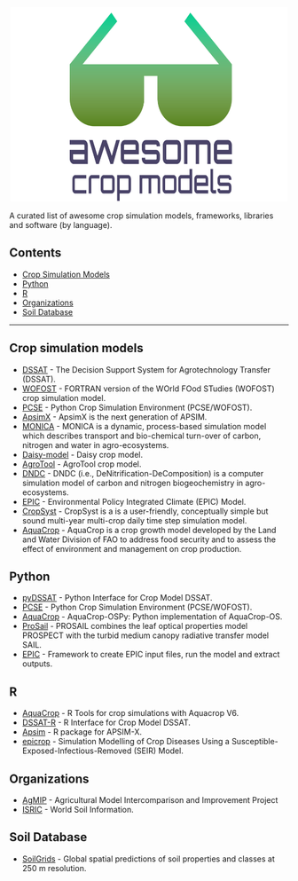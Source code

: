 <div align="center">
	<img width="500" height="350" src="media/logo_awesome.svg" alt="Awesome">
	<br>
</div>


A curated list of awesome crop simulation models, frameworks, libraries and software (by language).


## Contents


- [Crop Simulation Models](#crop-simulation-models)
- [Python](#python)
- [R](#R)
- [Organizations](#organizations)
- [Soil Database](#soil-database)
________

## Crop simulation models

- [DSSAT](https://github.com/DSSAT/dssat-csm-os) - The Decision Support System for Agrotechnology Transfer (DSSAT).
- [WOFOST](https://github.com/ajwdewit/WOFOST) - FORTRAN version of the WOrld FOod STudies (WOFOST) crop simulation model. 
- [PCSE](https://github.com/ajwdewit/pcse) - Python Crop Simulation Environment (PCSE/WOFOST).
- [ApsimX](https://github.com/APSIMInitiative/ApsimX#readme) - ApsimX is the next generation of APSIM.
- [MONICA](https://github.com/zalf-rpm/monica#readme) - MONICA is a dynamic, process-based simulation model which describes transport and bio-chemical turn-over of carbon, nitrogen and water in agro-ecosystems.
- [Daisy-model](https://github.com/perabrahamsen/daisy-model) - Daisy crop model.
- [AgroTool](https://github.com/DanilaEremenko/Agrotool) - AgroTool crop model.
- [DNDC](https://www.dndc.sr.unh.edu/) - DNDC (i.e., DeNitrification-DeComposition) is a computer simulation model of carbon and nitrogen biogeochemistry in agro-ecosystems. 
- [EPIC](https://epicapex.tamu.edu/epic/) - Environmental Policy Integrated Climate (EPIC) Model.
- [CropSyst](http://modeling.bsyse.wsu.edu/CS_Suite/index.html) - CropSyst is a is a user-friendly, conceptually simple but sound multi-year multi-crop daily time step simulation model. 
- [AquaCrop](http://www.fao.org/aquacrop/overview/whatisaquacrop/en/) - AquaCrop is a crop growth model developed by the Land and Water Division of FAO to address food security and to assess the effect of environment and management on crop production. 

## Python
  - [pyDSSAT](https://github.com/XiaogangHe/pyDSSAT) - Python Interface for Crop Model DSSAT.
  - [PCSE](https://github.com/ajwdewit/pcse) - Python Crop Simulation Environment (PCSE/WOFOST).
  - [AquaCrop](https://github.com/thomasdkelly/aquacrop) - AquaCrop-OSPy: Python implementation of AquaCrop-OS.
  - [ProSail](https://github.com/jgomezdans/prosail) - PROSAIL combines the leaf optical properties model PROSPECT with the turbid medium canopy radiative transfer model SAIL.
  - [EPIC](https://github.com/ritviksahajpal/EPIC) - Framework to create EPIC input files, run the model and extract outputs.
## R
  - [AquaCrop](https://github.com/jrodriguez88/aquacrop-R) - R Tools for crop simulations with Aquacrop V6. 
  - [DSSAT-R](https://github.com/Jeikosd/DSSAT-R) - R Interface for Crop Model DSSAT.
  - [Apsim](https://github.com/femiguez/apsimx) - R package for APSIM-X.
  - [epicrop](https://github.com/adamhsparks/epicrop) - Simulation Modelling of Crop Diseases Using a Susceptible-Exposed-Infectious-Removed (SEIR) Model.
## Organizations
  - [AgMIP](https://github.com/agmip) - Agricultural Model Intercomparison and Improvement Project
  - [ISRIC](https://github.com/ISRICWorldSoil) - World Soil Information.
## Soil Database
  - [SoilGrids](https://github.com/ISRICWorldSoil/SoilGrids250m) - Global spatial predictions of soil properties and classes at 250 m resolution.
